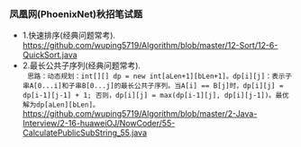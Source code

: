 ### 凤凰网(PhoenixNet)秋招笔试题 ###
* 1.快速排序(经典问题常考).   
   <https://github.com/wuping5719/Algorithm/blob/master/12-Sort/12-6-QuickSort.java>
* 2.最长公共子序列(经典问题常考).  
   `思路：动态规划：int[][] dp = new int[aLen+1][bLen+1]。dp[i][j]：表示子串A[0...i]和子串B[0...j]的最长公共子序列。当A[i] == B[j]时，dp[i][j] = dp[i-1][j-1] + 1; 否则，dp[i][j] = max(dp[i-1][j], dp[i][j-1])。最优解为dp[aLen][bLen]。`    
   <https://github.com/wuping5719/Algorithm/blob/master/2-Java-Interview/2-16-huaweiOJ/NowCoder/55-CalculatePublicSubString_55.java>
 
